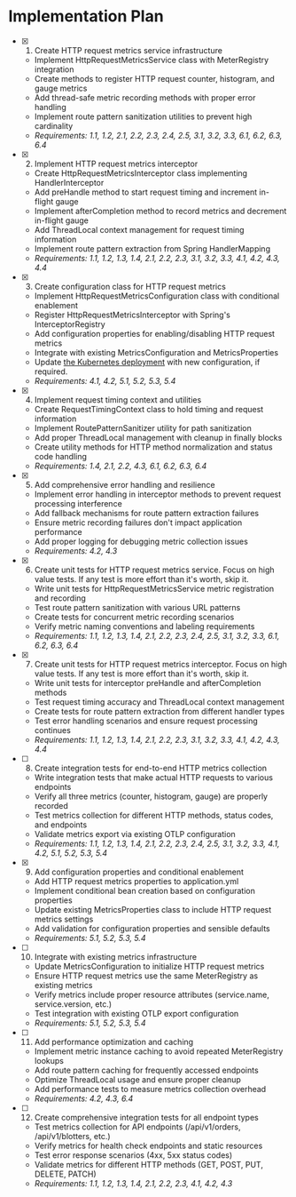 # Implementation Plan

- [x] 1. Create HTTP request metrics service infrastructure
  - Implement HttpRequestMetricsService class with MeterRegistry integration
  - Create methods to register HTTP request counter, histogram, and gauge metrics
  - Add thread-safe metric recording methods with proper error handling
  - Implement route pattern sanitization utilities to prevent high cardinality
  - _Requirements: 1.1, 1.2, 2.1, 2.2, 2.3, 2.4, 2.5, 3.1, 3.2, 3.3, 6.1, 6.2, 6.3, 6.4_

- [x] 2. Implement HTTP request metrics interceptor
  - Create HttpRequestMetricsInterceptor class implementing HandlerInterceptor
  - Add preHandle method to start request timing and increment in-flight gauge
  - Implement afterCompletion method to record metrics and decrement in-flight gauge
  - Add ThreadLocal context management for request timing information
  - Implement route pattern extraction from Spring HandlerMapping
  - _Requirements: 1.1, 1.2, 1.3, 1.4, 2.1, 2.2, 2.3, 3.1, 3.2, 3.3, 4.1, 4.2, 4.3, 4.4_

- [x] 3. Create configuration class for HTTP request metrics
  - Implement HttpRequestMetricsConfiguration class with conditional enablement
  - Register HttpRequestMetricsInterceptor with Spring's InterceptorRegistry
  - Add configuration properties for enabling/disabling HTTP request metrics
  - Integrate with existing MetricsConfiguration and MetricsProperties
  - Update [the Kubernetes deployment](../../../k8s/deployment.yaml) with new configuration, if required.
  - _Requirements: 4.1, 4.2, 5.1, 5.2, 5.3, 5.4_

- [x] 4. Implement request timing context and utilities
  - Create RequestTimingContext class to hold timing and request information
  - Implement RoutePatternSanitizer utility for path sanitization
  - Add proper ThreadLocal management with cleanup in finally blocks
  - Create utility methods for HTTP method normalization and status code handling
  - _Requirements: 1.4, 2.1, 2.2, 4.3, 6.1, 6.2, 6.3, 6.4_

- [x] 5. Add comprehensive error handling and resilience
  - Implement error handling in interceptor methods to prevent request processing interference
  - Add fallback mechanisms for route pattern extraction failures
  - Ensure metric recording failures don't impact application performance
  - Add proper logging for debugging metric collection issues
  - _Requirements: 4.2, 4.3_

- [x] 6. Create unit tests for HTTP request metrics service.  Focus on high value tests.  If any test is more effort than it's worth, skip it.
  - Write unit tests for HttpRequestMetricsService metric registration and recording
  - Test route pattern sanitization with various URL patterns
  - Create tests for concurrent metric recording scenarios
  - Verify metric naming conventions and labeling requirements
  - _Requirements: 1.1, 1.2, 1.3, 1.4, 2.1, 2.2, 2.3, 2.4, 2.5, 3.1, 3.2, 3.3, 6.1, 6.2, 6.3, 6.4_

- [x] 7. Create unit tests for HTTP request metrics interceptor.  Focus on high value tests.  If any test is more effort than it's worth, skip it.
  - Write unit tests for interceptor preHandle and afterCompletion methods
  - Test request timing accuracy and ThreadLocal context management
  - Create tests for route pattern extraction from different handler types
  - Test error handling scenarios and ensure request processing continues
  - _Requirements: 1.1, 1.2, 1.3, 1.4, 2.1, 2.2, 2.3, 3.1, 3.2, 3.3, 4.1, 4.2, 4.3, 4.4_

- [ ] 8. Create integration tests for end-to-end HTTP metrics collection
  - Write integration tests that make actual HTTP requests to various endpoints
  - Verify all three metrics (counter, histogram, gauge) are properly recorded
  - Test metrics collection for different HTTP methods, status codes, and endpoints
  - Validate metrics export via existing OTLP configuration
  - _Requirements: 1.1, 1.2, 1.3, 1.4, 2.1, 2.2, 2.3, 2.4, 2.5, 3.1, 3.2, 3.3, 4.1, 4.2, 5.1, 5.2, 5.3, 5.4_

- [x] 9. Add configuration properties and conditional enablement
  - Add HTTP request metrics properties to application.yml
  - Implement conditional bean creation based on configuration properties
  - Update existing MetricsProperties class to include HTTP request metrics settings
  - Add validation for configuration properties and sensible defaults
  - _Requirements: 5.1, 5.2, 5.3, 5.4_

- [ ] 10. Integrate with existing metrics infrastructure
  - Update MetricsConfiguration to initialize HTTP request metrics
  - Ensure HTTP request metrics use the same MeterRegistry as existing metrics
  - Verify metrics include proper resource attributes (service.name, service.version, etc.)
  - Test integration with existing OTLP export configuration
  - _Requirements: 5.1, 5.2, 5.3, 5.4_

- [ ] 11. Add performance optimization and caching
  - Implement metric instance caching to avoid repeated MeterRegistry lookups
  - Add route pattern caching for frequently accessed endpoints
  - Optimize ThreadLocal usage and ensure proper cleanup
  - Add performance tests to measure metrics collection overhead
  - _Requirements: 4.2, 4.3, 6.4_

- [ ] 12. Create comprehensive integration tests for all endpoint types
  - Test metrics collection for API endpoints (/api/v1/orders, /api/v1/blotters, etc.)
  - Verify metrics for health check endpoints and static resources
  - Test error response scenarios (4xx, 5xx status codes)
  - Validate metrics for different HTTP methods (GET, POST, PUT, DELETE, PATCH)
  - _Requirements: 1.1, 1.2, 1.3, 1.4, 2.1, 2.2, 2.3, 4.1, 4.2, 4.3_